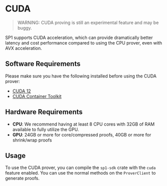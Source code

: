 # CUDA

> WARNING: CUDA proving is still an experimental feature and may be buggy.

SP1 supports CUDA acceleration, which can provide dramatically better latency and cost performance
compared to using the CPU prover, even with AVX acceleration.

## Software Requirements

Please make sure you have the following installed before using the CUDA prover:

- [CUDA 12](https://developer.nvidia.com/cuda-12-0-0-download-archive?target_os=Linux&target_arch=x86_64&Distribution=Ubuntu&target_version=22.04&target_type=deb_local)
- [CUDA Container Toolkit](https://docs.nvidia.com/datacenter/cloud-native/container-toolkit/latest/install-guide.html)

## Hardware Requirements

- **CPU**: We recommend having at least 8 CPU cores with 32GB of RAM available to fully utilize the GPU.
- **GPU**: 24GB or more for core/compressed proofs, 40GB or more for shrink/wrap proofs

## Usage

To use the CUDA prover, you can compile the `sp1-sdk` crate with the `cuda` feature enabled. You
can use the normal methods on the `ProverClient` to generate proofs.
